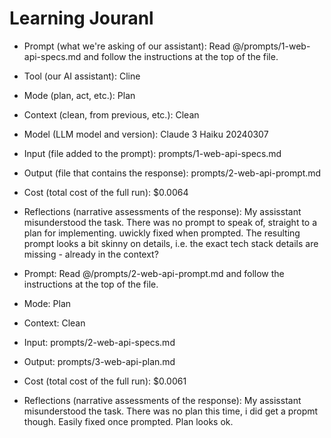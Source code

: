 # Learning Jouranl

- Prompt (what we're asking of our assistant): Read @/prompts/1-web-api-specs.md and follow the instructions at the top of the file.
- Tool (our AI assistant): Cline
- Mode (plan, act, etc.): Plan
- Context (clean, from previous, etc.): Clean
- Model (LLM model and version): Claude 3 Haiku 20240307
- Input (file added to the prompt): prompts/1-web-api-specs.md
- Output (file that contains the response): prompts/2-web-api-prompt.md
- Cost (total cost of the full run): $0.0064
- Reflections (narrative assessments of the response): My assisstant misunderstood the task. There was no prompt to speak of, straight to a plan for implementing. uwickly fixed when prompted. The resulting prompt looks a bit skinny on details, i.e. the exact tech stack details are missing - already in the context?

- Prompt: Read @/prompts/2-web-api-prompt.md and follow the instructions at the top of the file.
- Mode: Plan
- Context: Clean
- Input: prompts/2-web-api-specs.md
- Output: prompts/3-web-api-plan.md
- Cost (total cost of the full run): $0.0061
- Reflections (narrative assessments of the response): My assisstant misunderstood the task. There was no plan this time, i did get a propmt though. Easily fixed once prompted. Plan looks ok.